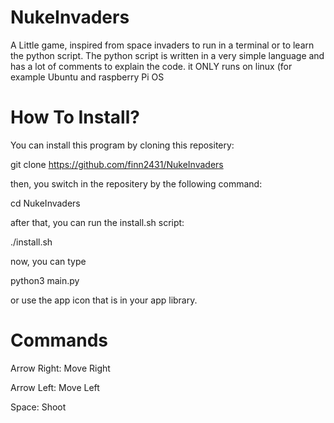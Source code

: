 # NukeInvaders
A Little game, inspired from space invaders to run in a terminal or to learn the python script. The python script is written in a very simple language and has a lot of comments to explain the code. it ONLY runs on linux (for example Ubuntu and raspberry Pi OS
# How To Install?
You can install this program by cloning this repositery:

git clone https://github.com/finn2431/NukeInvaders

then, you switch in the repositery by the following command:

cd NukeInvaders

after that, you can run the install.sh script:

./install.sh

now, you can type 

python3 main.py

or use the app icon that is in your app library.

# Commands
Arrow Right: Move Right

Arrow Left: Move Left

Space: Shoot
